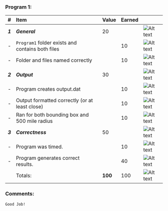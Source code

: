 ### Program 1:
| #       | Item                                             | Value   | Earned   |                |
|:--------|:-------------------------------------------------|:--------|:---------|:---------------|
| ***1*** | ***General***                                    | 20      |          | ![Alt text][1] |
| -       | `Program1` folder exists and contains both files |         |   10       | ![Alt text][1] |
| -       | Folder and files named correctly                 |         |   10       | ![Alt text][1] |
| ***2*** | ***Output***                                     | 30      |          | ![Alt text][1] |
| -       | Program creates output.dat                       |         |    10      | ![Alt text][1] |
| -       | Output formatted correctly (or at least close)   |         |    10      | ![Alt text][1] |
| -       | Ran for both bounding box and 500 mile radius    |         |    10      | ![Alt text][1] |
| ***3*** | ***Correctness***                                | 50      |          | ![Alt text][1] |
| -       | Program was timed.                               |         |    10      | ![Alt text][1] |
| -       | Program generates correct results.               |         |    40      | ![Alt text][1] |
|         | Totals:                                          | **100** |    100      | ![Alt text][1] |
### Comments:
```
Good Job!
```

[1]: http://f.cl.ly/items/3E231i211n2E042B1U3K/right.png  "Correct"
[2]: http://f.cl.ly/items/2X473C1Q1F2x3S1E4231/wrong.gif  "Incorrect"
[3]: http://f.cl.ly/items/1A0d2Q1J1N1u0C3g0C1s/null.gif  "Errors"
